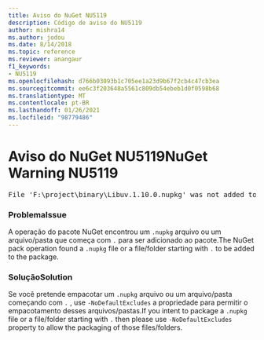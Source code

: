 ```yaml
---
title: Aviso do NuGet NU5119
description: Código de aviso do NU5119
author: mishra14
ms.author: jodou
ms.date: 8/14/2018
ms.topic: reference
ms.reviewer: anangaur
f1_keywords:
- NU5119
ms.openlocfilehash: d766b03093b1c705ee1a23d9b67f2cb4c47cb3ea
ms.sourcegitcommit: ee6c3f203648a5561c809db54ebeb1d0f0598b68
ms.translationtype: MT
ms.contentlocale: pt-BR
ms.lasthandoff: 01/26/2021
ms.locfileid: "98779486"
---
```

# <a name="nuget-warning-nu5119"></a><span data-ttu-id="af4f7-103">Aviso do NuGet NU5119</span><span class="sxs-lookup"><span data-stu-id="af4f7-103">NuGet Warning NU5119</span></span>
<pre>File 'F:\project\binary\Libuv.1.10.0.nupkg' was not added to the package. Files and folders starting with '.' or ending with '.nupkg' are excluded by default. To include this file, use -NoDefaultExcludes from the commandline</pre>

### <a name="issue"></a><span data-ttu-id="af4f7-104">Problema</span><span class="sxs-lookup"><span data-stu-id="af4f7-104">Issue</span></span>

<span data-ttu-id="af4f7-105">A operação do pacote NuGet encontrou um `.nupkg` arquivo ou um arquivo/pasta que começa com `.` para ser adicionado ao pacote.</span><span class="sxs-lookup"><span data-stu-id="af4f7-105">The NuGet pack operation found a `.nupkg` file or a file/folder starting with `.` to be added to the package.</span></span>


### <a name="solution"></a><span data-ttu-id="af4f7-106">Solução</span><span class="sxs-lookup"><span data-stu-id="af4f7-106">Solution</span></span>

<span data-ttu-id="af4f7-107">Se você pretende empacotar um `.nupkg` arquivo ou um arquivo/pasta começando com `.` , use `-NoDefaultExcludes` a propriedade para permitir o empacotamento desses arquivos/pastas.</span><span class="sxs-lookup"><span data-stu-id="af4f7-107">If you intent to package a `.nupkg` file or a file/folder starting with `.` then please use `-NoDefaultExcludes` property to allow the packaging of those files/folders.</span></span>

